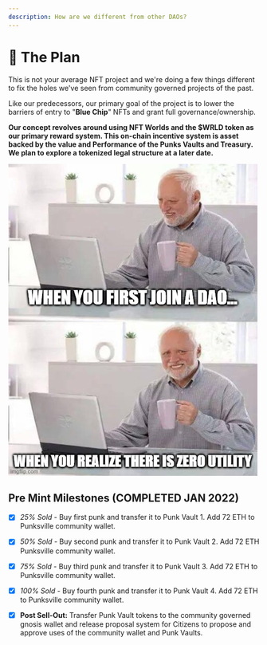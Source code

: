 ```yaml
---
description: How are we different from other DAOs?
---
```


# 🎯 The Plan

This is not your average NFT project and we're doing a few things different to fix the holes we've seen from community governed projects of the past.

Like our predecessors, our primary goal of the project is to lower the barriers of entry to "**Blue Chip**" NFTs and grant full governance/ownership.&#x20;

**Our concept revolves around using NFT Worlds and the $WRLD token as our primary reward system. This on-chain incentive system is asset backed by the value and Performance of the Punks Vaults and Treasury. We plan to explore a tokenized legal structure at a later date.**&#x20;

![](../../.gitbook/assets/meme2.jpg)

## Pre Mint Milestones (COMPLETED JAN 2022)

* [x] _25% Sold_ - Buy first punk and transfer it to Punk Vault 1. Add 72 ETH to Punksville community wallet.&#x20;
* [x] _50% Sold_ - Buy second punk and transfer it to Punk Vault 2. Add 72 ETH Punksville community wallet.
* [x] _75% Sold_ - Buy third punk and transfer it to Punk Vault 3. Add 72 ETH to Punksville community wallet.&#x20;
* [x] _100% Sold_ - Buy fourth punk and transfer it to Punk Vault 4. Add 72 ETH to Punksville community wallet.
* [x] **Post Sell-Out:** Transfer Punk Vault tokens to the community governed gnosis wallet and release proposal system for Citizens to propose and approve uses of the community wallet and Punk Vaults.

